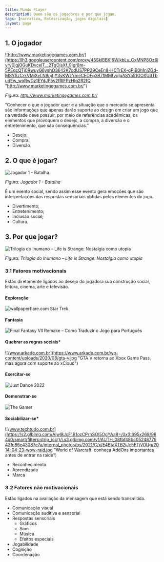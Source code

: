 ```yaml
---
title: Mundo Player
description: Quem são os jogadores e por que jogam.
tags: [narrativa, Roteirização, jogos digitais]
layout: page
---
```


## 1. O jogador

![http://www.marketingegames.com.br/](https://lh3.googleusercontent.com/proxy/45SklBBKj6WikbLu_CxMNP8Oz6lyrv0jgjOGuKDvcelT__2TgOjsXf_9igr8m-5PEqcQTj0RwuyG8yshO3642K7odUS7PP29CeEn8-HCTrEX-gPIB0h1nlZGd-MSYSzCrkVMiXvLN8njfjY3vKWzYmeCEOFp3B7fMMtvqIgASYa51GOXU3TbudEw_woRwDz1EYdJF5v2fRlFPzHIq2R2fQ "http://www.marketingegames.com.br/")

*Figura: http://www.marketingegames.com.br/*

“Conhecer o que o jogador quer e a situação que o mercado se apresenta são informações que apenas darão suporte ao design em criar um jogo que na verdade deve possuir, por meio de referências acadêmicas, os elementos que provoquem o desejo, a compra, a diversão e o entretenimento, que são consequências.”

- Desejo;
- Compra;
- Diversão.

## 2. O que é jogar?
![Jogador 1 - Batalha](https://p2.trrsf.com/image/fget/cf/940/0/images.terra.com/2018/04/02/jogador1batalha.jpg "Jogador 1 - Batalha")

*Figura: Jogador 1 - Batalha*

É um evento social, sendo assim esse evento gera emoções que são interpretações das respostas sensoriais obtidas pelos elementos do jogo.

- Divertimento;
- Entretenimento;
- Inclusão social;
- Cultura.


## 3. Por que jogar?

![Trilogia do Inumano – Life is Strange: Nostalgia como utopia](https://lavrapalavra.com/wp-content/uploads/2021/01/apagar.png "Trilogia do Inumano – Life is Strange: Nostalgia como utopia")

*Figura: Trilogia do Inumano – Life is Strange: Nostalgia como utopia*


### 3.1 Fatores motivacionais
Estão diretamente ligados ao desejo do jogadora sua construção social, leitura, cinema, arte e televisão.

#### Exploração
![wallpaperflare.com Star Trek](https://c4.wallpaperflare.com/wallpaper/73/158/467/star-trek-wallpaper-preview.jpg "wallpaperflare.com Star Trek")

#### Fantasia
![Final Fantasy VII Remake – Como Traduzir o Jogo para Português](https://361605-1208129-raikfcquaxqncofqfm.stackpathdns.com/wp-content/uploads/2021/12/Final-Fantasy-7-Remake-Intergrade-PS5-Wallpapers-10.jpg "Final Fantasy VII Remake – Como Traduzir o Jogo para Português")

#### Quebrar as regras sociais*
![/www.arkade.com.br](https://www.arkade.com.br/wp-content/uploads/2020/08/gta-v.jpg "GTA V retorna ao Xbox Game Pass, mas agora com suporte ao xCloud")

#### Exercitar-se
![Just Dance 2022](https://staticctf.akamaized.net/J3yJr34U2pZ2Ieem48Dwy9uqj5PNUQTn/3Vu9VvXvEXI0krA0UE0gIK/4fe4d0ea69a2d1c4254ecda81737ca4e/jd22-promo-02-china.jpg "Just Dance 2022")
#### Demonstrar-se
![The Gamer](https://static1.thegamerimages.com/wordpress/wp-content/uploads/2020/04/Demon-Hunter-Tier-20-Cropped.jpg?q=50&fit=crop&w=740&dpr=1.5 "10 Most Epic Tier Sets In World Of Warcraft")
#### Sociabilizar-se*
![/www.techtudo.com.br](https://s2.glbimg.com/Ajwl8JcF1B1ozCPrhSOI5OgYAa8=/0x0:695x269/984x0/smart/filters:strip_icc()/i.s3.glbimg.com/v1/AUTH_08fbf48bc0524877943fe86e43087e7a/internal_photos/bs/2021/C/x/E4BtaXTB2iJc5FTjVOUg/2014-04-23-wow-raid.jpg "World of Warcraft: conheça AddOns importantes antes de entrar na raide")

- Reconhecimento
- Aprendizado
- Marca

### 3.2 Fatores não motivacionais
Estão ligados na avaliação da mensagem que está sendo transmitida.
- Comunicação visual
- Comunicação auditiva e sensorial
- Respostas sensoriais
  - Gráficos
  - Som
  - Música
  - Efeitos especiais
- Jogabilidade
- Cognição
- Coordenação
